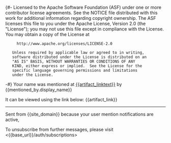 {#-
       Licensed to the Apache Software Foundation (ASF) under one
       or more contributor license agreements.  See the NOTICE file
       distributed with this work for additional information
       regarding copyright ownership.  The ASF licenses this file
       to you under the Apache License, Version 2.0 (the
       "License"); you may not use this file except in compliance
       with the License.  You may obtain a copy of the License at

         http://www.apache.org/licenses/LICENSE-2.0

       Unless required by applicable law or agreed to in writing,
       software distributed under the License is distributed on an
       "AS IS" BASIS, WITHOUT WARRANTIES OR CONDITIONS OF ANY
       KIND, either express or implied.  See the License for the
       specific language governing permissions and limitations
       under the License.
-#}
Your name was mentioned at [{{artifact_linktext}}]({{artifact_link}}) by {{mentioned_by.display_name}}

It can be viewed using the link below:
{{artifact_link}}

---

Sent from {{site_domain}} because your user mention notifications are active,

To unsubscribe from further messages, please visit <{{base_url}}/auth/subscriptions>